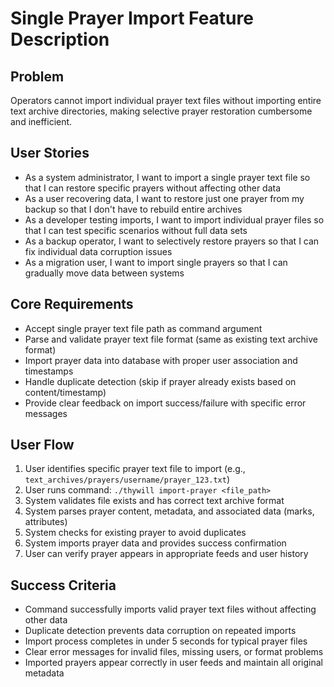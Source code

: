 # Single Prayer Import Feature Description

## Problem
Operators cannot import individual prayer text files without importing entire text archive directories, making selective prayer restoration cumbersome and inefficient.

## User Stories
- As a system administrator, I want to import a single prayer text file so that I can restore specific prayers without affecting other data
- As a user recovering data, I want to restore just one prayer from my backup so that I don't have to rebuild entire archives
- As a developer testing imports, I want to import individual prayer files so that I can test specific scenarios without full data sets
- As a backup operator, I want to selectively restore prayers so that I can fix individual data corruption issues
- As a migration user, I want to import single prayers so that I can gradually move data between systems

## Core Requirements
- Accept single prayer text file path as command argument
- Parse and validate prayer text file format (same as existing text archive format)
- Import prayer data into database with proper user association and timestamps
- Handle duplicate detection (skip if prayer already exists based on content/timestamp)
- Provide clear feedback on import success/failure with specific error messages

## User Flow
1. User identifies specific prayer text file to import (e.g., `text_archives/prayers/username/prayer_123.txt`)
2. User runs command: `./thywill import-prayer <file_path>`
3. System validates file exists and has correct text archive format
4. System parses prayer content, metadata, and associated data (marks, attributes)
5. System checks for existing prayer to avoid duplicates
6. System imports prayer data and provides success confirmation
7. User can verify prayer appears in appropriate feeds and user history

## Success Criteria
- Command successfully imports valid prayer text files without affecting other data
- Duplicate detection prevents data corruption on repeated imports
- Import process completes in under 5 seconds for typical prayer files
- Clear error messages for invalid files, missing users, or format problems
- Imported prayers appear correctly in user feeds and maintain all original metadata